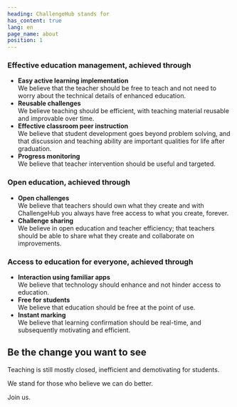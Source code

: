 ```yaml
---
heading: ChallengeHub stands for
has_content: true
lang: en
page_name: about
position: 1
---
```

### Effective education management, achieved through

- __Easy active learning implementation__  
We believe that the teacher should be free to teach and not need to worry about the technical details of enhanced education.
- __Reusable challenges__  
We believe teaching should be efficient, with teaching material reusable and improvable over time.
- __Effective classroom peer instruction__  
We believe that student development goes beyond problem solving, and that discussion and teaching ability are important qualities for life after graduation.
- __Progress monitoring__  
We believe that teacher intervention should be useful and targeted.

### Open education, achieved through

- __Open challenges__  
We believe that teachers should own what they create and with ChallengeHub you always have free access to what you create, forever.
- __Challenge sharing__  
We believe in open education and teacher efficiency; that teachers should be able to share what they create and collaborate on improvements.

### Access to education for everyone, achieved through

- __Interaction using familiar apps__  
We believe that technology should enhance and not hinder access to education.
- __Free for students__  
We believe that education should be free at the point of use.
- __Instant marking__  
We believe that learning confirmation should be real-time, and subsequently motivating and efficient.

## Be the change you want to see

Teaching is still mostly closed, inefficient and demotivating for students.

We stand for those who believe we can do better.

Join us.
